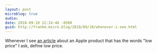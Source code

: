 ```yaml
---
layout: post
microblog: true
audio: 
date: 2018-09-10 12:24:48 -0500
guid: http://frankm.micro.blog/2018/09/10/whenever-i-see.html
---
```

Whenever I see [an article](https://9to5mac.com/2018/09/10/kuo-iphone-6-1-ipad-pro-usb-c-macbook-touch-id-apple-watch-ecg/) about an Apple product that has the words "low price" I ask, define low price.
